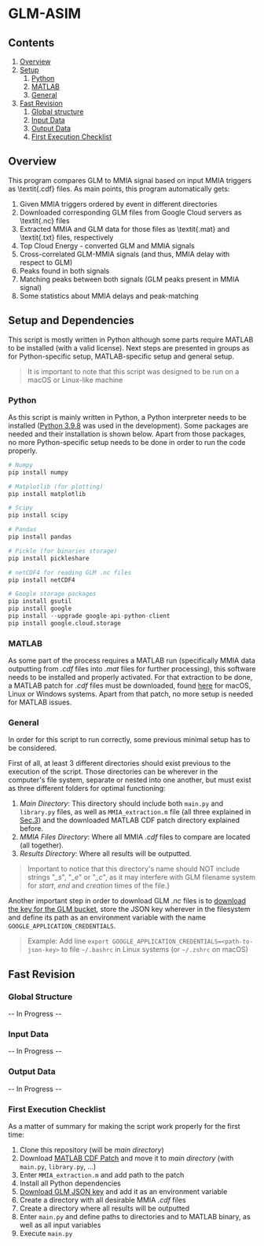 # GLM-ASIM

## Contents
1. [Overview](#overview)
2. [Setup](#setup)
   1. [Python](#python)
   2. [MATLAB](#matlab)
   3. [General](#general)
3. [Fast Revision](#revision)
	1. [Global structure](#structure)
	2. [Input Data](#input)
	3. [Output Data](#output)
	4. [First Execution Checklist](#checklist)

## Overview <a name="overview"></a>
This program compares GLM to MMIA signal based on input MMIA triggers as \textit{.cdf} files. As main points, this program automatically gets:

1. Given MMIA triggers ordered by event in different directories
2. Downloaded corresponding GLM files from Google Cloud servers as \textit{.nc} files
3. Extracted MMIA and GLM data for those files as \textit{.mat} and \textit{.txt} files, respectively
4. Top Cloud Energy - converted GLM and MMIA signals
5. Cross-correlated GLM-MMIA signals (and thus, MMIA delay with respect to GLM)
6. Peaks found in both signals
7. Matching peaks between both signals (GLM peaks present in MMIA signal)
8. Some statistics about MMIA delays and peak-matching

## Setup and Dependencies <a name="setup"></a>
This script is mostly written in Python although some parts require MATLAB to be installed (with a valid license). Next steps are presented in groups as for Python-specific setup, MATLAB-specific setup and general setup.
>It is important to note that this script was designed to be run on a macOS or Linux-like machine

### Python <a name="python"></a>
As this script is mainly written in Python, a Python interpreter needs to be installed ([Python 3.9.8](https://www.python.org/downloads/release/python-398/) was used in the development). Some packages are needed and their installation is shown below. Apart from those packages, no more Python-specific setup needs to be done in order to run the code properly.

```python
# Numpy
pip install numpy

# Matplotlib (for plotting)
pip install matplotlib

# Scipy
pip install scipy

# Pandas
pip install pandas

# Pickle (for binaries storage)
pip install pickleshare

# netCDF4 for reading GLM .nc files
pip install netCDF4

# Google storage packages
pip install gsutil
pip install google
pip install --upgrade google-api-python-client
pip install google.cloud.storage
```

### MATLAB <a name="matlab"></a>
As some part of the process requires a MATLAB run (specifically MMIA data outputting from *.cdf* files into *.mat* files for further processing), this software needs to be installed and properly activated. For that extraction to be done, a MATLAB patch for *.cdf* files must be downloaded, found [here](https://cdf.gsfc.nasa.gov/html/matlab_cdf_patch.html) for macOS, Linux or Windows systems. Apart from that patch, no more setup is needed for MATLAB issues.

### General <a name="general"></a>
In order for this script to run correctly, some previous minimal setup has to be considered.

First of all, at least 3 different directories should exist previous to the execution of the script. Those directories can be wherever in the computer's file system, separate or nested into one another, but must exist as three different folders for optimal functioning:

1. *Main Directory*: This directory should include both `main.py` and `library.py` files, as well as `MMIA_extraction.m` file (all three explained in [Sec.3](#revision)) and the downloaded MATLAB CDF patch directory explained before.
2. *MMIA Files Directory*: Where all MMIA *.cdf* files to compare are located (all together).
3. *Results Directory*: Where all results will be outputted.

>Important to notice that this directory's name should NOT include strings "*_s*", "*_e*" or "*_c*", as it may interfere with GLM filename system for *start*, *end* and *creation* times of the file.}

Another important step in order to download GLM *.nc* files is to [download the key for the GLM bucket](https://console.cloud.google.com/iam-admin/serviceaccounts?project=balma-280811&supportedpurview=project), store the JSON key wherever in the filesystem and define its path as an environment variable with the name `GOOGLE_APPLICATION_CREDENTIALS`.

> Example: Add line `export GOOGLE_APPLICATION_CREDENTIALS=<path-to-json-key>` to file `~/.bashrc` in Linux systems (or `~/.zshrc` on macOS)

## Fast Revision <a name="revision"></a>
### Global Structure <a name="structure"></a>
-- In Progress --
### Input Data <a name="input"></a>
-- In Progress --
### Output Data <a name="output"></a>
-- In Progress --
### First Execution Checklist <a name="checklist"></a>

As a matter of summary for making the script work properly for the first time:


1. Clone this repository (will be *main directory*)
2. Download [MATLAB CDF Patch](https://cdf.gsfc.nasa.gov/html/matlab_cdf_patch.html) and move it to *main directory* (with `main.py`, `library.py`, ...)
3. Enter `MMIA_extraction.m` and add path to the patch
4. Install all Python dependencies
5. [Download GLM JSON key](https://console.cloud.google.com/iam-admin/serviceaccounts?project=balma-280811&supportedpurview=project) and add it as an environment variable
6. Create a directory with all desirable MMIA *.cdf* files
7. Create a directory where all results will be outputted
8. Enter `main.py` and define paths to directories and to MATLAB binary, as well as all input variables
9. Execute `main.py`